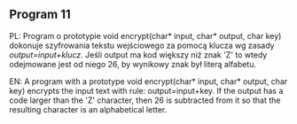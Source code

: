 ## Program 11

PL: Program o prototypie void encrypt(char* input, char* output, char key) dokonuje szyfrowania tekstu wejściowego za pomocą klucza wg zasady *output=input+klucz*. Jeśli output ma kod większy niż znak 'Z' to wtedy odejmowane jest od niego 26, by wynikowy znak był literą alfabetu.

EN: A program with a prototype void encrypt(char* input, char* output, char key) encrypts the input text with rule: output=input+key. If the output has a code larger than the 'Z' character, then 26 is subtracted from it so that the resulting character is an alphabetical letter.